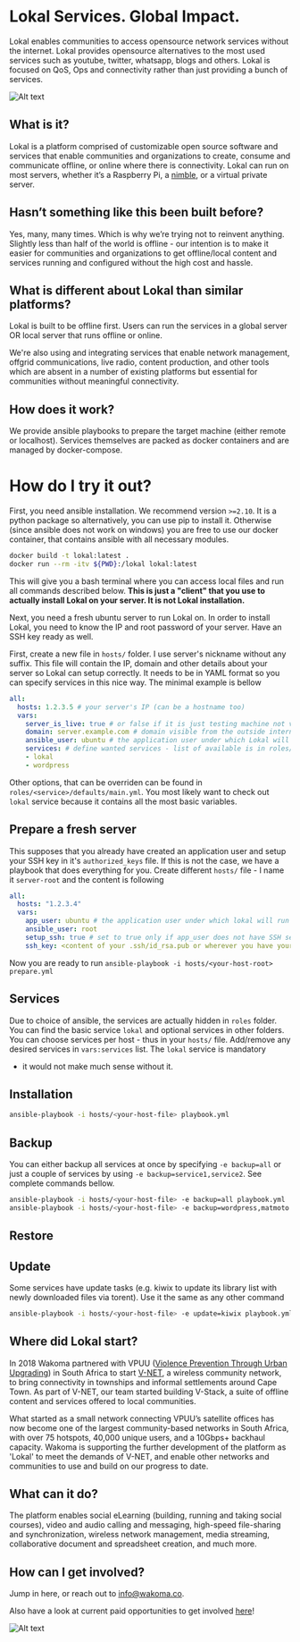 # Lokal Services. Global Impact.

Lokal enables communities to access opensource network services without the internet. Lokal provides opensource alternatives to the most used services such as youtube, twitter, whatsapp, blogs and others.
Lokal is focused on QoS, Ops and connectivity rather than just providing a bunch of services.

![Alt text](https://wakoma.co/wp-content/uploads/2021/04/content2.jpg) 

## What is it?

Lokal is a platform comprised of customizable open source software and services that enable communities and organizations to create, consume and communicate offline, or online where there is connectivity.  Lokal can run on most servers, whether it’s a Raspberry Pi, a [nimble](https://wakoma.co/nimble), or a virtual private server.

## Hasn’t something like this been built before? 

Yes, many, many times. Which is why we’re trying not to reinvent anything.  Slightly less than half of the world is offline - our intention is to make it easier for communities and organizations to get offline/local content and services running and configured without the high cost and hassle.

## What is different about Lokal than similar platforms?

Lokal is built to be offline first.  Users can run the services in a global server OR local server that runs offline or online.

We're also using and integrating services that enable network management, offgrid communications, live radio, content production, and other tools which are absent in a number of existing platforms but essential for communities without meaningful connectivity. 

## How does it work?

We provide ansible playbooks to prepare the target machine (either remote or localhost). Services themselves are packed as docker containers and are managed by docker-compose.

# How do I try it out?

First, you need ansible installation. We recommend version `>=2.10`. It is a python package so
alternatively, you can use pip to install it. Otherwise (since ansible does not work on windows)
you are free to use our docker container, that contains ansible with all necessary modules.
```bash
docker build -t lokal:latest .
docker run --rm -itv ${PWD}:/lokal lokal:latest
```
This will give you a bash terminal where you can access local files and run all commands described below.
__This is just a "client" that you use to actually install Lokal on your server. It is not Lokal installation.__

Next, you need a fresh ubuntu server to run Lokal on. In order to install Lokal, you need to know the IP and root password of your server. Have an SSH key ready as well.

First, create a new file in `hosts/` folder. I use server's nickname without any suffix. This file will contain the IP, domain and other details about your server so Lokal can setup correctly. It needs to be in
YAML format so you can specify services in this nice way. The minimal example is bellow

```YAML
all:
  hosts: 1.2.3.5 # your server's IP (can be a hostname too)
  vars:
    server_is_live: true # or false if it is just testing machine not visible from the internet
    domain: server.example.com # domain visible from the outside internet (used only when server_is_live=true)
    ansible_user: ubuntu # the application user under which Lokal will run
    services: # define wanted services - list of available is in roles/ folder
    - lokal
    - wordpress
```

Other options, that can be overriden can be found in `roles/<service>/defaults/main.yml`. You most likely
want to check out `lokal` service because it contains all the most basic variables.

## Prepare a fresh server

This supposes that you already have created an application user and setup your SSH key in it's `authorized_keys` file. If this is not the case, we have a playbook that does everything for you. 
Create different `hosts/` file - I name it `server-root` and the content is following
```YAML
all:
  hosts: "1.2.3.4"
  vars:
    app_user: ubuntu # the application user under which lokal will run
    ansible_user: root
    setup_ssh: true # set to true only if app_user does not have SSH setup yet (and fill `ssh_key`)
    ssh_key: <content of your .ssh/id_rsa.pub or wherever you have your public key>
```

Now you are ready to run `ansible-playbook -i hosts/<your-host-root> prepare.yml`

## Services

Due to choice of ansible, the services are actually hidden in `roles` folder. You can find the basic
service `lokal` and optional services in other folders. You can choose services per host - thus in your
`hosts/` file. Add/remove any desired services in `vars:services` list. The `lokal` service is mandatory
- it would not make much sense without it. 

## Installation

```bash
ansible-playbook -i hosts/<your-host-file> playbook.yml
```

## Backup

You can either backup all services at once by specifying `-e backup=all` or just a couple of services
by using `-e backup=service1,service2`. See complete commands bellow.

```bash
ansible-playbook -i hosts/<your-host-file> -e backup=all playbook.yml
ansible-playbook -i hosts/<your-host-file> -e backup=wordpress,matmoto playbook.yml
```

## Restore

## Update

Some services have update tasks (e.g. kiwix to update its library list with newly downloaded files via torent). Use it the same as any other command
```bash
ansible-playbook -i hosts/<your-host-file> -e update=kiwix playbook.yml
```

## Where did Lokal start?
In 2018 Wakoma partnered with VPUU ([Violence Prevention Through Urban Upgrading](https://vpuu.org.za)) in South Africa to start [V-NET](http://vpuu.org.za/towards-a-community-circular-economy/bridging-the-digital-divide/), a wireless community network, to bring connectivity in townships and informal settlements around Cape Town.  As part of V-NET, our team started building V-Stack, a suite of offline content and services offered to local communities.

What started as a small network connecting VPUU’s satellite offices has now become one of the largest community-based networks in South Africa, with over 75 hotspots, 40,000 unique users, and a 10Gbps+ backhaul capacity.  Wakoma is supporting the further development of the platform as 'Lokal' to meet the demands of V-NET, and enable other networks and communities to use and build on our progress to date. 

## What can it do?

The platform enables social eLearning (building, running and taking social courses), video and audio calling and messaging, high-speed file-sharing and synchronization, wireless network management, media streaming, collaborative document and spreadsheet creation, and much more. 

## How can I get involved?

Jump in here, or reach out to info@wakoma.co.

Also have a look at current paid opportunities to get involved [here](https://wakoma.co/opportunities/)! 


![Alt text](https://wakoma.co/wp-content/uploads/2020/01/IMG_5704-Large.jpg)
